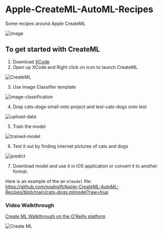 # Apple-CreateML-AutoML-Recipes
Some recipes around Apple CreateML

![image](https://user-images.githubusercontent.com/58792/115453563-c89d3880-a1ed-11eb-9a94-1fb1431203ac.png)


## To get started with CreateML

1.  Download [XCode](https://developer.apple.com/xcode/)
2.  Open up XCode and Right click on icon to launch CreateML

![CreateML](https://user-images.githubusercontent.com/58792/116000086-ca377980-a5bc-11eb-8842-11f2c862ca8e.png)

3.  Use Image Classifier template

![image-classification](https://user-images.githubusercontent.com/58792/116000191-2ac6b680-a5bd-11eb-800b-e264727d5bc8.png)


4.  Drop cats-dogs-small onto project and test-cats-dogs onto test

![upload-data](https://user-images.githubusercontent.com/58792/116000271-8133f500-a5bd-11eb-9825-b9e760956d63.png)


5.  Train the model

![trained-model](https://user-images.githubusercontent.com/58792/116000720-58acfa80-a5bf-11eb-99b2-825cece7bf74.png)

6.  Test it out by finding internet pictures of cats and dogs

![predict](https://user-images.githubusercontent.com/58792/116000743-6e222480-a5bf-11eb-9990-b420c04d9a73.png)

7.  Download model and use it in iOS application or convert it to another format.  


Here is an example of the an `mlmodel` file:  https://github.com/noahgift/Apple-CreateML-AutoML-Recipes/blob/main/cats-dogs.mlmodel?raw=true


### Video Walkthrough


[Create ML Walkthrough on the O'Reilly platform](https://learning.oreilly.com/videos/automl-with-apple/60424VIDEOPAIML/60424VIDEOPAIML-c1_s0)

![Create ML](https://user-images.githubusercontent.com/58792/116000644-1f748a80-a5bf-11eb-937f-93ff3078aa17.jpg)
